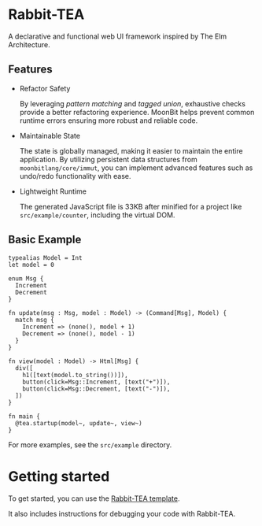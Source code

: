 # Rabbit-TEA

A declarative and functional web UI framework inspired by The Elm Architecture.

## Features

- Refactor Safety

    By leveraging *pattern matching* and *tagged union*, exhaustive checks provide 
    a better refactoring experience. MoonBit helps prevent common runtime errors 
    ensuring more robust and reliable code.

- Maintainable State

    The state is globally managed, making it easier to maintain the entire application.
    By utilizing persistent data structures from `moonbitlang/core/immut`, 
    you can implement advanced features such as undo/redo functionality with ease.

- Lightweight Runtime

    The generated JavaScript file is 33KB after minified for a project like 
    `src/example/counter`, including the virtual DOM.

## Basic Example

```moonbit
typealias Model = Int
let model = 0

enum Msg {
  Increment
  Decrement
}

fn update(msg : Msg, model : Model) -> (Command[Msg], Model) {
  match msg {
    Increment => (none(), model + 1)
    Decrement => (none(), model - 1)
  }
}

fn view(model : Model) -> Html[Msg] {
  div([
    h1([text(model.to_string())]),
    button(click=Msg::Increment, [text("+")]),
    button(click=Msg::Decrement, [text("-")]),
  ])
}

fn main {
  @tea.startup(model~, update~, view~)
}
```

For more examples, see the `src/example` directory.

# Getting started 

To get started, you can use the [Rabbit-TEA template](https://github.com/Yoorkin/rabbit-tea-tailwind).

It also includes instructions for debugging your code with Rabbit-TEA.
